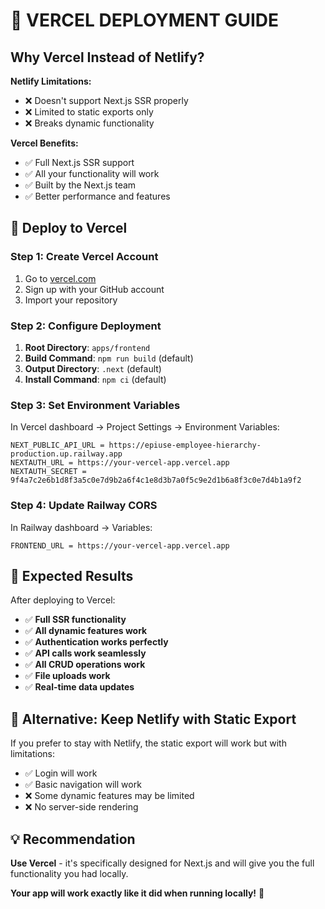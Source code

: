 # 🚀 VERCEL DEPLOYMENT GUIDE

## Why Vercel Instead of Netlify?

**Netlify Limitations:**
- ❌ Doesn't support Next.js SSR properly
- ❌ Limited to static exports only
- ❌ Breaks dynamic functionality

**Vercel Benefits:**
- ✅ Full Next.js SSR support
- ✅ All your functionality will work
- ✅ Built by the Next.js team
- ✅ Better performance and features

## 🚀 Deploy to Vercel

### Step 1: Create Vercel Account
1. Go to [vercel.com](https://vercel.com)
2. Sign up with your GitHub account
3. Import your repository

### Step 2: Configure Deployment
1. **Root Directory**: `apps/frontend`
2. **Build Command**: `npm run build` (default)
3. **Output Directory**: `.next` (default)
4. **Install Command**: `npm ci` (default)

### Step 3: Set Environment Variables
In Vercel dashboard → Project Settings → Environment Variables:

```
NEXT_PUBLIC_API_URL = https://epiuse-employee-hierarchy-production.up.railway.app
NEXTAUTH_URL = https://your-vercel-app.vercel.app
NEXTAUTH_SECRET = 9f4a7c2e6b1d8f3a5c0e7d9b2a6f4c1e8d3b7a0f5c9e2d1b6a8f3c0e7d4b1a9f2
```

### Step 4: Update Railway CORS
In Railway dashboard → Variables:
```
FRONTEND_URL = https://your-vercel-app.vercel.app
```

## 🎯 Expected Results

After deploying to Vercel:
- ✅ **Full SSR functionality**
- ✅ **All dynamic features work**
- ✅ **Authentication works perfectly**
- ✅ **API calls work seamlessly**
- ✅ **All CRUD operations work**
- ✅ **File uploads work**
- ✅ **Real-time data updates**

## 🔄 Alternative: Keep Netlify with Static Export

If you prefer to stay with Netlify, the static export will work but with limitations:
- ✅ Login will work
- ✅ Basic navigation will work
- ❌ Some dynamic features may be limited
- ❌ No server-side rendering

## 💡 Recommendation

**Use Vercel** - it's specifically designed for Next.js and will give you the full functionality you had locally.

**Your app will work exactly like it did when running locally!** 🎉
